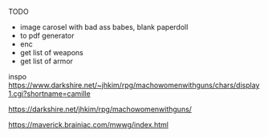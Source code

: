 TODO

- image carosel with bad ass babes, blank paperdoll
- to pdf generator
- enc
- get list of weapons
- get list of armor

inspo
https://www.darkshire.net/~jhkim/rpg/machowomenwithguns/chars/display1.cgi?shortname=camille

https://darkshire.net/jhkim/rpg/machowomenwithguns/

https://maverick.brainiac.com/mwwg/index.html
